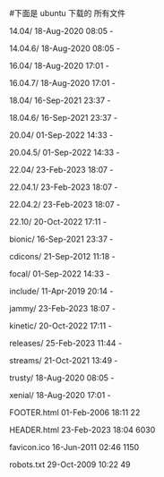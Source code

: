 #下面是 ubuntu 下载的 所有文件    

14.04/                                             18-Aug-2020 08:05                   -   

14.04.6/                                           18-Aug-2020 08:05                   -   

16.04/                                             18-Aug-2020 17:01                   -    

16.04.7/                                           18-Aug-2020 17:01                   -    

18.04/                                             16-Sep-2021 23:37                   -     

18.04.6/                                           16-Sep-2021 23:37                   -     

20.04/                                             01-Sep-2022 14:33                   -     

20.04.5/                                           01-Sep-2022 14:33                   -     

22.04/                                             23-Feb-2023 18:07                   -      

22.04.1/                                           23-Feb-2023 18:07                   -     

22.04.2/                                           23-Feb-2023 18:07                   -      

22.10/                                             20-Oct-2022 17:11                   -     

bionic/                                            16-Sep-2021 23:37                   -     

cdicons/                                           21-Sep-2012 11:18                   -     

focal/                                             01-Sep-2022 14:33                   -     

include/                                           11-Apr-2019 20:14                   -     

jammy/                                             23-Feb-2023 18:07                   -     

kinetic/                                           20-Oct-2022 17:11                   -     

releases/                                          25-Feb-2023 11:44                   -     

streams/                                           21-Oct-2021 13:49                   -     

trusty/                                            18-Aug-2020 08:05                   -     

xenial/                                            18-Aug-2020 17:01                   -     

FOOTER.html                                        01-Feb-2006 18:11                  22     

HEADER.html                                        23-Feb-2023 18:04                6030     

favicon.ico                                        16-Jun-2011 02:46                1150     

robots.txt                                         29-Oct-2009 10:22                  49      
